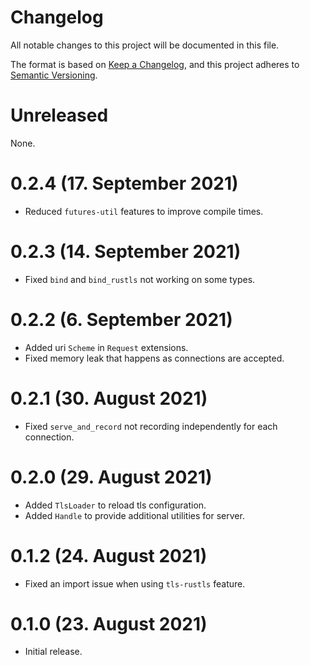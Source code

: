# Changelog

All notable changes to this project will be documented in this file.

The format is based on [Keep a Changelog](https://keepachangelog.com/en/1.0.0/),
and this project adheres to [Semantic Versioning](https://semver.org/spec/v2.0.0.html).

# Unreleased

None.

# 0.2.4 (17. September 2021)

- Reduced `futures-util` features to improve compile times.

# 0.2.3 (14. September 2021)

- Fixed `bind` and `bind_rustls` not working on some types.

# 0.2.2 (6. September 2021)

- Added uri `Scheme` in `Request` extensions.
- Fixed memory leak that happens as connections are accepted.

# 0.2.1 (30. August 2021)

- Fixed `serve_and_record` not recording independently for each connection.

# 0.2.0 (29. August 2021)

- Added `TlsLoader` to reload tls configuration.
- Added `Handle` to provide additional utilities for server.

# 0.1.2 (24. August 2021)

- Fixed an import issue when using `tls-rustls` feature.

# 0.1.0 (23. August 2021)

- Initial release.
